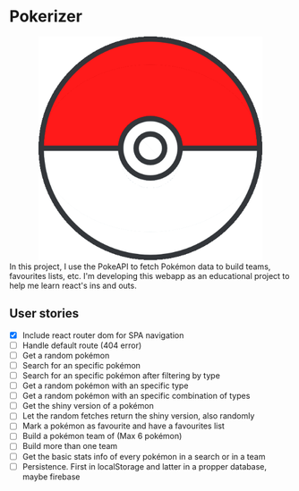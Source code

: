 # Pokerizer
<div align="center">
  <img src="./favicon.png" width="400px" height="auto" />
</div>
In this project, I use the PokeAPI to fetch Pokémon data to build teams, favourites lists, etc. I'm developing this webapp as an educational project to help me learn react's ins and outs.

## User stories
- [x] Include react router dom for SPA navigation
- [ ] Handle default route (404 error)
- [ ] Get a random pokémon
- [ ] Search for an specific pokémon
- [ ] Search for an specific pokémon after filtering by type
- [ ] Get a random pokémon with an specific type
- [ ] Get a random pokémon with an specific combination of types
- [ ] Get the shiny version of a pokémon
- [ ] Let the random fetches return the shiny version, also randomly
- [ ] Mark a pokémon as favourite and have a favourites list
- [ ] Build a pokémon team of (Max 6 pokémon)
- [ ] Build more than one team
- [ ] Get the basic stats info of every pokémon in a search or in a team
- [ ] Persistence. First in localStorage and latter in a propper database, maybe firebase